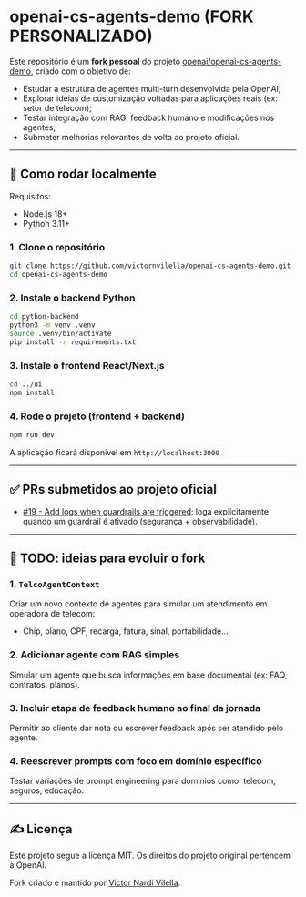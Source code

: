 # openai-cs-agents-demo (FORK PERSONALIZADO)

Este repositório é um **fork pessoal** do projeto [openai/openai-cs-agents-demo](https://github.com/openai/openai-cs-agents-demo), criado com o objetivo de:

- Estudar a estrutura de agentes multi-turn desenvolvida pela OpenAI;
- Explorar ideias de customização voltadas para aplicações reais (ex: setor de telecom);
- Testar integração com RAG, feedback humano e modificações nos agentes;
- Submeter melhorias relevantes de volta ao projeto oficial.

---

## 🔧 Como rodar localmente

Requisitos:
- Node.js 18+
- Python 3.11+

### 1. Clone o repositório

```bash
git clone https://github.com/victornvilella/openai-cs-agents-demo.git
cd openai-cs-agents-demo
```

### 2. Instale o backend Python

```bash
cd python-backend
python3 -m venv .venv
source .venv/bin/activate
pip install -r requirements.txt
```

### 3. Instale o frontend React/Next.js

```bash
cd ../ui
npm install
```

### 4. Rode o projeto (frontend + backend)

```bash
npm run dev
```

A aplicação ficará disponível em `http://localhost:3000`

---

## ✅ PRs submetidos ao projeto oficial

- [#19 - Add logs when guardrails are triggered](https://github.com/openai/openai-cs-agents-demo/pull/19): loga explicitamente quando um guardrail é ativado (segurança + observabilidade).

---

## 🧠 TODO: ideias para evoluir o fork

### 1. `TelcoAgentContext`
Criar um novo contexto de agentes para simular um atendimento em operadora de telecom:
- Chip, plano, CPF, recarga, fatura, sinal, portabilidade...

### 2. Adicionar agente com RAG simples
Simular um agente que busca informações em base documental (ex: FAQ, contratos, planos).

### 3. Incluir etapa de feedback humano ao final da jornada
Permitir ao cliente dar nota ou escrever feedback após ser atendido pelo agente.

### 4. Reescrever prompts com foco em domínio específico
Testar variações de prompt engineering para domínios como: telecom, seguros, educação.

---

## ✍️ Licença
Este projeto segue a licença MIT. Os direitos do projeto original pertencem à OpenAI.

Fork criado e mantido por [Victor Nardi Vilella](https://github.com/victornvilella).
